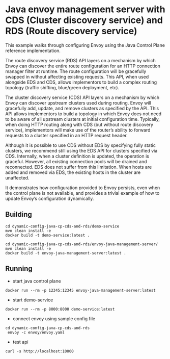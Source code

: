 # Java envoy management server with CDS (Cluster discovery service) and RDS (Route discovery service)
This example walks through configuring Envoy using the Java Control Plane reference implementation.

The route discovery service (RDS) API layers on a mechanism by which Envoy can discover the entire route configuration for an HTTP connection manager filter at runtime. The route configuration will be gracefully swapped in without affecting existing requests. This API, when used alongside EDS and CDS, allows implementors to build a complex routing topology (traffic shifting, blue/green deployment, etc).

The cluster discovery service (CDS) API layers on a mechanism by which Envoy can discover upstream clusters used during routing. Envoy will gracefully add, update, and remove clusters as specified by the API. This API allows implementors to build a topology in which Envoy does not need to be aware of all upstream clusters at initial configuration time. Typically, when doing HTTP routing along with CDS (but without route discovery service), implementors will make use of the router’s ability to forward requests to a cluster specified in an HTTP request header.

Although it is possible to use CDS without EDS by specifying fully static clusters, we recommend still using the EDS API for clusters specified via CDS. Internally, when a cluster definition is updated, the operation is graceful. However, all existing connection pools will be drained and reconnected. EDS does not suffer from this limitation. When hosts are added and removed via EDS, the existing hosts in the cluster are unaffected.

It demonstrates how configuration provided to Envoy persists, even when the control plane is not available, and provides a trivial example of how to update Envoy’s configuration dynamically.


## Building
```
cd dynamic-config-java-cp-cds-and-rds/demo-service
mvn clean install -e
docker build -t demo-service:latest .

cd dynamic-config-java-cp-cds-and-rds/envoy-java-management-server/
mvn clean install -e
docker build -t envoy-java-management-server:latest .

```

## Running
 * start java control plane
```
docker run --rm -p 12345:12345 envoy-java-management-server:latest
```
 *  start demo-service
 ```
docker run --rm -p 8000:8000 demo-service:latest
```
 * connect envoy using sample config file
```
cd dynamic-config-java-cp-cds-and-rds
 envoy -c envoy/envoy.yaml
```
 * test api
```
curl -s http://localhost:10000
```
